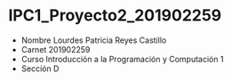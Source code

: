 # IPC1_Proyecto2_201902259
* Nombre
Lourdes Patricia Reyes Castillo
* Carnet
201902259
* Curso
Introducción a la Programación y Computación 1
* Sección
D
